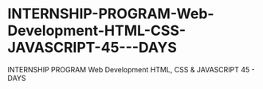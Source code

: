 # INTERNSHIP-PROGRAM-Web-Development-HTML-CSS-JAVASCRIPT-45---DAYS
INTERNSHIP  PROGRAM  Web Development  HTML, CSS &amp; JAVASCRIPT  45 - DAYS
